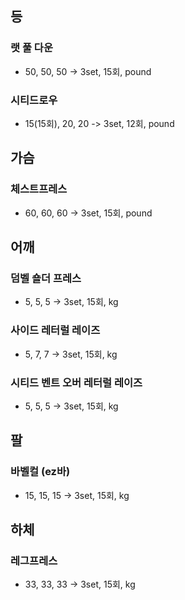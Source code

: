 ## 등

### 랫 풀 다운

- 50, 50, 50 -> 3set, 15회, pound

### 시티드로우

- 15(15회), 20, 20 -> 3set, 12회, pound

## 가슴

### 체스트프레스

- 60, 60, 60 -> 3set, 15회, pound

## 어깨

### 덤벨 숄더 프레스

- 5, 5, 5 -> 3set, 15회, kg

### 사이드 레터럴 레이즈

- 5, 7, 7 -> 3set, 15회, kg

### 시티드 벤트 오버 레터럴 레이즈

- 5, 5, 5 -> 3set, 15회, kg

## 팔

### 바벨컬 (ez바)

- 15, 15, 15 -> 3set, 15회, kg

## 하체

### 레그프레스

- 33, 33, 33 -> 3set, 15회, kg
